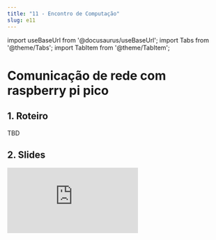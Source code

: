 ```yaml
---
title: "11 - Encontro de Computação"
slug: e11
---
```


import useBaseUrl from '@docusaurus/useBaseUrl';
import Tabs from '@theme/Tabs';
import TabItem from '@theme/TabItem';

# Comunicação de rede com raspberry pi pico

## 1. Roteiro 
TBD

## 2. Slides 

<div style={{ textAlign: 'center' }}>
    <iframe 
        style={{
            display: 'block',
            margin: 'auto',
            width: '100%',
            height: '50vh',
        }}
        src="https://slides.com/rodrigomangoninicola/m5-ec-encontros/embed#/encontro10"
        frameborder="0" 
        allowFullScreen>
    </iframe>
</div>
